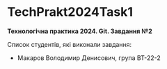 # TechPrakt2024Task1
**Технологічна практика 2024. Git. Завдання №2**

Список студентів, які виконали завдання:
* Макаров Володимир Денисович, група ВТ-22-2
